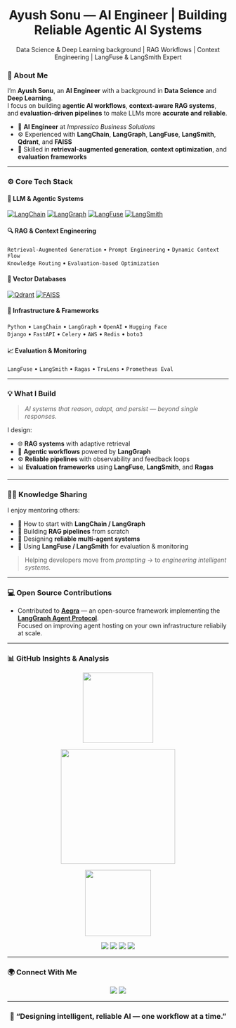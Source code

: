<h1 align="center">
  <strong>Ayush Sonu — AI Engineer | Building Reliable Agentic AI Systems</strong>
</h1>
<p align="center">
  Data Science & Deep Learning background | RAG Workflows | Context Engineering | LangFuse & LangSmith Expert
</p>

### 🧠 About Me

I’m **Ayush Sonu**, an **AI Engineer** with a background in **Data Science** and **Deep Learning**.  
I focus on building **agentic AI workflows**, **context-aware RAG systems**, and **evaluation-driven pipelines** to make LLMs more **accurate and reliable**.

- 💼 **AI Engineer** at *Impressico Business Solutions*  
- ⚙️ Experienced with **LangChain**, **LangGraph**, **LangFuse**, **LangSmith**, **Qdrant**, and **FAISS**  
- 🧩 Skilled in **retrieval-augmented generation**, **context optimization**, and **evaluation frameworks**

---

### ⚙️ Core Tech Stack

#### 🧩 LLM & Agentic Systems
[![LangChain](https://img.shields.io/badge/LangChain-1A1A1A?style=flat&logo=langchain&logoColor=00F5D4)](https://www.langchain.com/)
[![LangGraph](https://img.shields.io/badge/LangGraph-1A1A1A?style=flat&logo=langgraph&logoColor=00F5D4)](https://www.langchain.com/langgraph)
[![LangFuse](https://img.shields.io/badge/LangFuse-1A1A1A?style=flat&logo=langfuse&logoColor=00F5D4)](https://langfuse.com/)
[![LangSmith](https://img.shields.io/badge/LangSmith-1A1A1A?style=flat&logo=langsmith&logoColor=00F5D4)](https://www.langchain.com/langsmith)

#### 🔍 RAG & Context Engineering
`Retrieval-Augmented Generation` • `Prompt Engineering` • `Dynamic Context Flow`  
`Knowledge Routing` • `Evaluation-based Optimization`

#### 💾 Vector Databases
[![Qdrant](https://img.shields.io/badge/Qdrant-1A1A1A?style=flat&logo=qdrant&logoColor=00F5D4)](https://qdrant.tech/)
[![FAISS](https://img.shields.io/badge/FAISS-1A1A1A?style=flat&logo=faiss&logoColor=00F5D4)](https://faiss.ai/)

#### 🧰 Infrastructure & Frameworks
`Python` • `LangChain` • `LangGraph` • `OpenAI` • `Hugging Face`  
`Django` • `FastAPI` • `Celery` • `AWS` • `Redis` • `boto3`

#### 📈 Evaluation & Monitoring
`LangFuse` • `LangSmith` • `Ragas` • `TruLens` • `Prometheus Eval`

---

### 💡 What I Build

> _AI systems that reason, adapt, and persist — beyond single responses._

I design:
- 🌐 **RAG systems** with adaptive retrieval  
- 🧩 **Agentic workflows** powered by **LangGraph**  
- ⚙️ **Reliable pipelines** with observability and feedback loops  
- 📊 **Evaluation frameworks** using **LangFuse**, **LangSmith**, and **Ragas**

---

### 🧑‍🏫 Knowledge Sharing

I enjoy mentoring others:
- 🚀 How to start with **LangChain / LangGraph**  
- 🧠 Building **RAG pipelines** from scratch  
- 🧩 Designing **reliable multi-agent systems**  
- 🎯 Using **LangFuse / LangSmith** for evaluation & monitoring  

> Helping developers move from *prompting* → to *engineering intelligent systems.*

---
### 💻 Open Source Contributions

- Contributed to [**Aegra**](https://github.com/ibbybuilds/aegra) — an open-source framework implementing the [**LangGraph Agent Protocol**](https://github.com/langchain-ai/agent-protocol).  
  Focused on improving agent hosting on your own infrastructure reliabily at scale.
---

### 📊 GitHub Insights & Analysis

<p align="center">
  <!-- Overall Stats -->
  <img src="https://github-readme-stats.vercel.app/api?username=AyushSonuu&show_icons=true&theme=tokyonight&hide_border=true" height="160"/>
</p>

<p align="center">
  <!-- Contributions Graph -->
  <img src="https://github-readme-activity-graph.vercel.app/graph?username=AyushSonuu&theme=react-dark&hide_border=true&area=true" height="260"/>
</p>

<p align="center">
  <!-- Top Languages -->
  <img src="https://github-readme-stats.vercel.app/api/top-langs/?username=AyushSonuu&layout=compact&theme=tokyonight&hide_border=true" height="150"/>
</p>

<p align="center">
  <!-- Repo Contribution Ranking -->
  <img src="https://github-profile-summary-cards.vercel.app/api/cards/profile-details?username=AyushSonuu&theme=tokyonight" />
  <img src="https://github-profile-summary-cards.vercel.app/api/cards/repos-per-language?username=AyushSonuu&theme=tokyonight" />
  <img src="https://github-profile-summary-cards.vercel.app/api/cards/most-commit-language?username=AyushSonuu&theme=tokyonight" />
  <img src="https://github-profile-summary-cards.vercel.app/api/cards/stats?username=AyushSonuu&theme=tokyonight" />
</p>

---

### 🌍 Connect With Me

<p align="center">
  <a href="mailto:sonuayush55@gmail.com"><img src="https://img.shields.io/badge/Gmail-D14836?style=flat&logo=gmail&logoColor=white"/></a>
  <a href="https://www.linkedin.com/in/ayushsonu"><img src="https://img.shields.io/badge/LinkedIn-0A66C2?style=flat&logo=linkedin&logoColor=white"/></a>
</p>

---

<h3 align="center">🧩 “Designing intelligent, reliable AI — one workflow at a time.”</h3>
